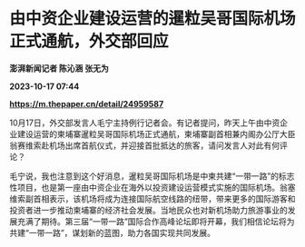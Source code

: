 # 由中资企业建设运营的暹粒吴哥国际机场正式通航，外交部回应
**澎湃新闻记者 陈沁涵 张无为**

**2023-10-17 07:44**

**https://m.thepaper.cn/detail/24959587**

10月17日，外交部发言人毛宁主持例行记者会。有记者提问，昨天上午由中资企业建设运营的柬埔寨暹粒吴哥国际机场正式通航，柬埔寨副首相兼内阁办公厅大臣翁赛维索赴机场出席首航仪式，并迎接首批抵达的旅客，请问发言人对此有何评论？

毛宁说，我也注意到这个好消息，暹粒吴哥国际机场是中柬共建“一带一路”的标志性项目，也是第一座由中资企业在海外以投资建设运营模式实施的国际机场。翁塞维索副首相表示，该机场将成为连接国际航空线路的纽带，带来更多的国际游客和投资者进一步推动柬埔寨的经济社会发展。当地民众也对新机场助力旅游事业的发展充满了期待。第三届“一带一路”国际合作高峰论坛即将开幕，我们相信论坛将为共建“一带一路”，谋划新的蓝图，助力各国实现共同发展。
